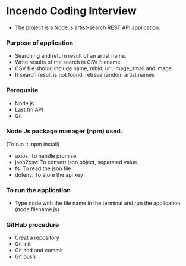 # Incendo Coding Interview

- The project is a Node.js artist-search REST API application:

### Purpose of application
- Searching and return result of an artist name.
- Write results of the search in CSV filename.
- CSV file should include name, mbid, url, image_small and image
- If search result is not found, retreve random artist names

### Perequsite
- Node.js
- Last.fm API
- Git

### Node Js package manager (npm) used.
(To run it: npm install)

- axios: To handle promise
- json2csv: To convert json object, separated value.
- fs: To read the json file
- dotenv: To store the api key

### To run the application
- Type node with the file name in the terminal and run the application (node filename.js)

### GitHub procedure
- Creat a repository
- Git init
- Git add and commit
- Git push



